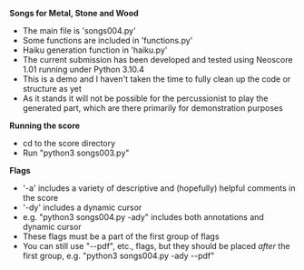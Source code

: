 __Songs for Metal, Stone and Wood__

- The main file is 'songs004.py'
- Some functions are included in 'functions.py'
- Haiku generation function in 'haiku.py'
- The current submission has been developed and tested using Neoscore 1.01 running under Python 3.10.4
- This is a demo and I haven't taken the time to fully clean up the code or structure as yet
- As it stands it will not be possible for the percussionist to play the generated part, which are there primarily for demonstration purposes

__Running the score__
- cd to the score directory
- Run "python3 songs003.py"

__Flags__
- '-a' includes a variety of descriptive and (hopefully) helpful comments in the score
- '-dy' includes a dynamic cursor
- e.g. "python3 songs004.py -ady" includes both annotations and dynamic cursor
- These flags must be a part of the first group of flags
- You can still use "--pdf", etc., flags, but they should be placed _after_ the first group, e.g. "python3 songs004.py -ady --pdf"